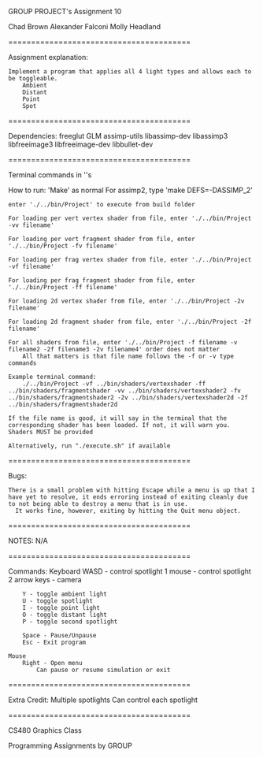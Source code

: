 GROUP PROJECT's Assignment 10

Chad Brown
Alexander Falconi
Molly Headland

========================================

Assignment explanation:

    Implement a program that applies all 4 light types and allows each to be toggleable.
        Ambient
        Distant
        Point
        Spot

========================================

Dependencies:
    freeglut
    GLM
    assimp-utils
    libassimp-dev
    libassimp3
    libfreeimage3
    libfreeimage-dev
    libbullet-dev

========================================

Terminal commands in ''s

How to run:
    'Make' as normal
        For assimp2, type 'make DEFS=-DASSIMP_2'

    enter './../bin/Project' to execute from build folder

    For loading per vert vertex shader from file, enter './../bin/Project -vv filename'

    For loading per vert fragment shader from file, enter './../bin/Project -fv filename'

    For loading per frag vertex shader from file, enter './../bin/Project -vf filename'

    For loading per frag fragment shader from file, enter './../bin/Project -ff filename'

    For loading 2d vertex shader from file, enter './../bin/Project -2v filename'

    For loading 2d fragment shader from file, enter './../bin/Project -2f filename'

    For all shaders from file, enter './../bin/Project -f filename -v filename2 -2f filename3 -2v filename4' order does not matter
        All that matters is that file name follows the -f or -v type commands

    Example terminal command:
        ./../bin/Project -vf ../bin/shaders/vertexshader -ff ../bin/shaders/fragmentshader -vv ../bin/shaders/vertexshader2 -fv ../bin/shaders/fragmentshader2 -2v ../bin/shaders/vertexshader2d -2f ../bin/shaders/fragmentshader2d

    If the file name is good, it will say in the terminal that the corresponding shader has been loaded. If not, it will warn you. Shaders MUST be provided

    Alternatively, run "./execute.sh" if available

========================================

Bugs:

    There is a small problem with hitting Escape while a menu is up that I have yet to resolve, it ends erroring instead of exiting cleanly due to not being able to destroy a menu that is in use.
      It works fine, however, exiting by hitting the Quit menu object.

========================================

NOTES:
    N/A

========================================

Commands:
    Keyboard
        WASD - control spotlight 1
        mouse - control spotlight 2
        arrow keys - camera

        Y - toggle ambient light
        U - toggle spotlight
        I - toggle point light
        O - toggle distant light
        P - toggle second spotlight

        Space - Pause/Unpause
        Esc - Exit program

    Mouse
        Right - Open menu
            Can pause or resume simulation or exit

========================================

Extra Credit: 
    Multiple spotlights
    Can control each spotlight

========================================

CS480 Graphics Class

Programming Assignments by GROUP
